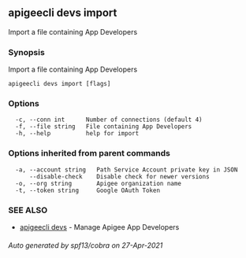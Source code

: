 ## apigeecli devs import

Import a file containing App Developers

### Synopsis

Import a file containing App Developers

```
apigeecli devs import [flags]
```

### Options

```
  -c, --conn int      Number of connections (default 4)
  -f, --file string   File containing App Developers
  -h, --help          help for import
```

### Options inherited from parent commands

```
  -a, --account string   Path Service Account private key in JSON
      --disable-check    Disable check for newer versions
  -o, --org string       Apigee organization name
  -t, --token string     Google OAuth Token
```

### SEE ALSO

* [apigeecli devs](apigeecli_devs.md)	 - Manage Apigee App Developers

###### Auto generated by spf13/cobra on 27-Apr-2021
